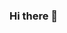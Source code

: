 ### Hi there 👋

<!--
**Mattlump06/Mattlump06** is a ✨ _special_ ✨ repository because its `README.md` (this file) appears on your GitHub profile.

Here are some ideas to get you started:

- 🔭 I’m currently working on ... Java
- 🌱 I’m currently learning ... Angular
- 👯 I’m looking to collaborate on ... Web Applications
- 🤔 I’m looking for help with ... Angular
- 💬 Ask me about ... Anything
- 📫 How to reach me: ... mattlumpkin06@gmail.com

-->
